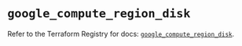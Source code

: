 # `google_compute_region_disk`

Refer to the Terraform Registry for docs: [`google_compute_region_disk`](https://registry.terraform.io/providers/hashicorp/google/6.24.0/docs/resources/compute_region_disk).
